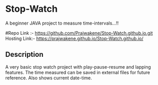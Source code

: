 # Stop-Watch
A beginner JAVA project to measure time-intervals...!!

#Repo Link :- https://github.com/Prajwakene/Stop-Watch.github.io.git
Hosting Link:- https://prajwakene.github.io/Stop-Watch.github.io/
## Description
A very basic stop watch project with play-pause-resume and lapping features.
The time measured can be saved in external files for future reference.
Also shows current date-time.
